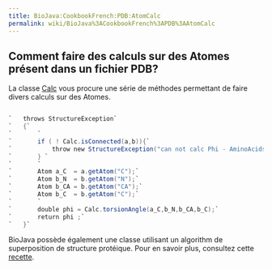 ```yaml
---
title: BioJava:CookbookFrench:PDB:AtomCalc
permalink: wiki/BioJava%3ACookbookFrench%3APDB%3AAtomCalc
---
```


Comment faire des calculs sur des Atomes présent dans un fichier PDB?
---------------------------------------------------------------------

La classe
[Calc](http://www.biojava.org/docs/api/org/biojava/bio/structure/Calc.html)
vous procure une série de méthodes permettant de faire divers calculs
sur des Atomes.

```java public double getPhi(Group a, Group b)

`   throws StructureException`  
`   {`  
`       `  
`       if ( ! Calc.isConnected(a,b)){`  
`           throw new StructureException("can not calc Phi - AminoAcids are not connected!") ;`  
`       } `  
`       `  
`       Atom a_C  = a.getAtom("C");`  
`       Atom b_N  = b.getAtom("N");`  
`       Atom b_CA = b.getAtom("CA");`  
`       Atom b_C  = b.getAtom("C");`  
`       `  
`       double phi = Calc.torsionAngle(a_C,b_N,b_CA,b_C);`  
`       return phi ;`  
`   }`

```

BioJava possède également une classe utilisant un algorithm de
superposition de structure protéique. Pour en savoir plus, consultez
cette [ recette](/wiki/BioJava:CookbookFrench:PDB:Align "wikilink").

